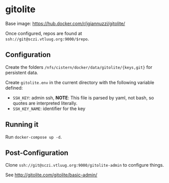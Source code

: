 # gitolite

Base image: https://hub.docker.com/r/jgiannuzzi/gitolite/

Once configured, repos are found at `ssh://git@sczi.vtluug.org:9000/$repo`.



## Configuration

Create the folders `/nfs/cistern/docker/data/gitolite/{keys,git}` for persistent data.

Create `gitolite.env` in the current directory with the following variable defined:
* `SSH_KEY`: admin ssh, **NOTE**: This file is parsed by yaml, not bash, so quotes are interpreted literally.
* `SSH_KEY_NAME`: identifier for the key


## Running it

Run `docker-compose up -d`.


## Post-Configuration

Clone `ssh://git@sczi.vtluug.org:9000/gitolite-admin` to configure things.

See http://gitolite.com/gitolite/basic-admin/
